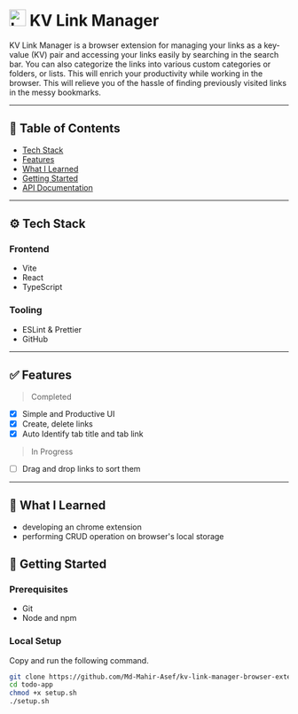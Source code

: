 # <img src="https://raw.githubusercontent.com/Md-Mahir-Asef/kv-link-manager-browser-extension/refs/heads/main/public/logo.ico" alt="Logo" width="30"/> KV Link Manager

KV Link Manager is a browser extension for managing your links as a key-value (KV) pair and accessing your links easily by searching in the search bar. You can also categorize the links into various custom categories or folders, or lists. This will enrich your productivity while working in the browser. This will relieve you of the hassle of finding previously visited links in the messy bookmarks.

---

## 📌 Table of Contents

- [Tech Stack](#-tech-stack)
- [Features](#-features)
- [What I Learned](#-what-i-learned)
- [Getting Started](#-getting-started)
- [API Documentation](#-api-documentation)

---

## ⚙️ Tech Stack

### Frontend

- Vite
- React
- TypeScript

### Tooling

- ESLint & Prettier
- GitHub

---

## ✅ Features

> Completed

- [x] Simple and Productive UI
- [x] Create, delete links
- [x] Auto Identify tab title and tab link
 
> In Progress

- [ ] Drag and drop links to sort them 

---

## 📖 What I Learned

- developing an chrome extension
- performing CRUD operation on browser's local storage 

## 🚀 Getting Started

### Prerequisites

- Git
- Node and npm

### Local Setup

Copy and run the following command.
```bash
git clone https://github.com/Md-Mahir-Asef/kv-link-manager-browser-extension.git
cd todo-app
chmod +x setup.sh
./setup.sh
```

